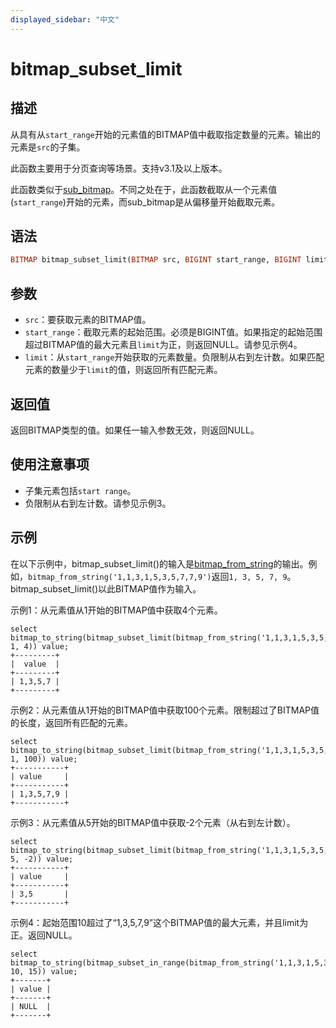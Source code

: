 ```yaml
---
displayed_sidebar: "中文"
---
```


# bitmap_subset_limit

## 描述

从具有从`start_range`开始的元素值的BITMAP值中截取指定数量的元素。输出的元素是`src`的子集。

此函数主要用于分页查询等场景。支持v3.1及以上版本。

此函数类似于[sub_bitmap](./sub_bitmap.md)。不同之处在于，此函数截取从一个元素值(`start_range`)开始的元素，而sub_bitmap是从偏移量开始截取元素。

## 语法

```Haskell
BITMAP bitmap_subset_limit(BITMAP src, BIGINT start_range, BIGINT limit)
```

## 参数

- `src`：要获取元素的BITMAP值。
- `start_range`：截取元素的起始范围。必须是BIGINT值。如果指定的起始范围超过BITMAP值的最大元素且`limit`为正，则返回NULL。请参见示例4。
- `limit`：从`start_range`开始获取的元素数量。负限制从右到左计数。如果匹配元素的数量少于`limit`的值，则返回所有匹配元素。

## 返回值

返回BITMAP类型的值。如果任一输入参数无效，则返回NULL。

## 使用注意事项

- 子集元素包括`start range`。
- 负限制从右到左计数。请参见示例3。

## 示例

在以下示例中，bitmap_subset_limit()的输入是[bitmap_from_string](./bitmap_from_string.md)的输出。例如，`bitmap_from_string('1,1,3,1,5,3,5,7,7,9')`返回`1, 3, 5, 7, 9`。bitmap_subset_limit()以此BITMAP值作为输入。

示例1：从元素值从1开始的BITMAP值中获取4个元素。

```Plaintext
select bitmap_to_string(bitmap_subset_limit(bitmap_from_string('1,1,3,1,5,3,5,7,7,9'), 1, 4)) value;
+---------+
|  value  |
+---------+
| 1,3,5,7 |
+---------+
```

示例2：从元素值从1开始的BITMAP值中获取100个元素。限制超过了BITMAP值的长度，返回所有匹配的元素。

```Plaintext
select bitmap_to_string(bitmap_subset_limit(bitmap_from_string('1,1,3,1,5,3,5,7,7,9'), 1, 100)) value;
+-----------+
| value     |
+-----------+
| 1,3,5,7,9 |
+-----------+
```

示例3：从元素值从5开始的BITMAP值中获取-2个元素（从右到左计数）。

```Plaintext
select bitmap_to_string(bitmap_subset_limit(bitmap_from_string('1,1,3,1,5,3,5,7,7,9'), 5, -2)) value;
+-----------+
| value     |
+-----------+
| 3,5       |
+-----------+
```

示例4：起始范围10超过了“1,3,5,7,9”这个BITMAP值的最大元素，并且limit为正。返回NULL。

```Plain
select bitmap_to_string(bitmap_subset_in_range(bitmap_from_string('1,1,3,1,5,3,5,7,7,9'), 10, 15)) value;
+-------+
| value |
+-------+
| NULL  |
+-------+
```